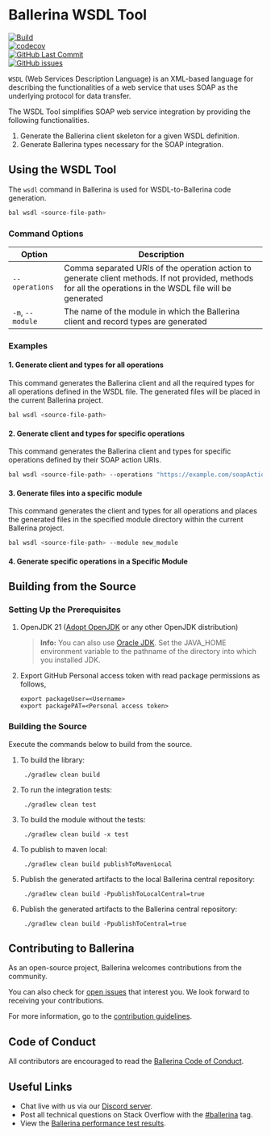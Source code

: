 # Ballerina WSDL Tool  

[![Build](https://github.com/ballerina-platform/wsdl-tools/actions/workflows/build-timestamped-master.yml/badge.svg)](https://github.com/ballerina-platform/wsdl-tools/actions/workflows/build-timestamped-master.yml)  
[![codecov](https://codecov.io/gh/ballerina-platform/wsdl-tools/branch/master/graph/badge.svg)](https://codecov.io/gh/ballerina-platform/wsdl-tools)  
[![GitHub Last Commit](https://img.shields.io/github/last-commit/ballerina-platform/wsdl-tools.svg)](https://github.com/ballerina-platform/wsdl-tools/commits/master)  
[![GitHub issues](https://img.shields.io/github/issues/ballerina-platform/ballerina-standard-library/module/wsdl-tools.svg?label=Open%20Issues)](https://github.com/ballerina-platform/ballerina-library/labels/module%2Fwsdl-tools)  

`WSDL` (Web Services Description Language) is an XML-based language for describing the functionalities of a web service that uses SOAP as the underlying protocol for data transfer.  

The WSDL Tool simplifies SOAP web service integration by providing the following functionalities.

1. Generate the Ballerina client skeleton for a given WSDL definition.  
2. Generate Ballerina types necessary for the SOAP integration.  

## Using the WSDL Tool  

The `wsdl` command in Ballerina is used for WSDL-to-Ballerina code generation.  

```bash
bal wsdl <source-file-path>
```

### Command Options  

| Option | Description |
|--------|-------------|
| `--operations`   | Comma separated URIs of the operation action to generate client methods. If not provided, methods for all the operations in the WSDL file will be generated |  
| `-m`, `--module`   | The name of the module in which the Ballerina client and record types are generated |

### Examples

#### 1. Generate client and types for all operations

This command generates the Ballerina client and all the required types for all operations defined in the WSDL file. The generated files will be placed in the current Ballerina project.

```bash
bal wsdl <source-file-path>
```

#### 2. Generate client and types for specific operations

This command generates the Ballerina client and types for specific operations defined by their SOAP action URIs.

```bash
bal wsdl <source-file-path> --operations "https://example.com/soapAction1, https://example.com/soapAction2"
```

#### 3. Generate files into a specific module

This command generates the client and types for all operations and places the generated files in the specified module directory within the current Ballerina project.

```bash
bal wsdl <source-file-path> --module new_module
```

#### 4. Generate specific operations in a Specific Module

## Building from the Source

### Setting Up the Prerequisites

1. OpenJDK 21 ([Adopt OpenJDK](https://adoptopenjdk.net/) or any other OpenJDK distribution)

   >**Info:** You can also use [Oracle JDK](https://www.oracle.com/java/technologies/javase-downloads.html). Set the JAVA_HOME environment variable to the pathname of the directory into which you installed JDK.

2. Export GitHub Personal access token with read package permissions as follows,
   ```
   export packageUser=<Username>
   export packagePAT=<Personal access token>
   ```

### Building the Source

Execute the commands below to build from the source.

1. To build the library:

        ./gradlew clean build

2. To run the integration tests:

        ./gradlew clean test

3. To build the module without the tests:

        ./gradlew clean build -x test

4. To publish to maven local:

        ./gradlew clean build publishToMavenLocal

5. Publish the generated artifacts to the local Ballerina central repository:

        ./gradlew clean build -PpublishToLocalCentral=true

6. Publish the generated artifacts to the Ballerina central repository:

        ./gradlew clean build -PpublishToCentral=true

## Contributing to Ballerina

As an open-source project, Ballerina welcomes contributions from the community.

You can also check for [open issues](https://github.com/ballerina-platform/wsdl-tools/issues) that
interest you. We look forward to receiving your contributions.

For more information, go to the [contribution guidelines](https://github.com/ballerina-platform/ballerina-lang/blob/master/CONTRIBUTING.md).

## Code of Conduct

All contributors are encouraged to read the [Ballerina Code of Conduct](https://ballerina.io/code-of-conduct).

## Useful Links

* Chat live with us via our [Discord server](https://discord.gg/ballerinalang).
* Post all technical questions on Stack Overflow with the [#ballerina](https://stackoverflow.com/questions/tagged/ballerina) tag.
* View the [Ballerina performance test results](https://github.com/ballerina-platform/ballerina-lang/blob/master/performance/benchmarks/summary.md).
